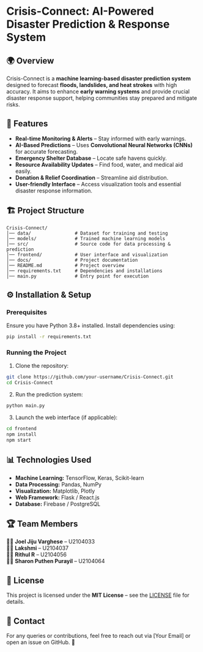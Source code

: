 # Crisis-Connect: AI-Powered Disaster Prediction & Response System

## 🌍 Overview
Crisis-Connect is a **machine learning-based disaster prediction system** designed to forecast **floods, landslides, and heat strokes** with high accuracy. It aims to enhance **early warning systems** and provide crucial disaster response support, helping communities stay prepared and mitigate risks.

## 🚀 Features
- **Real-time Monitoring & Alerts** – Stay informed with early warnings.
- **AI-Based Predictions** – Uses **Convolutional Neural Networks (CNNs)** for accurate forecasting.
- **Emergency Shelter Database** – Locate safe havens quickly.
- **Resource Availability Updates** – Find food, water, and medical aid easily.
- **Donation & Relief Coordination** – Streamline aid distribution.
- **User-friendly Interface** – Access visualization tools and essential disaster response information.

## 🏗️ Project Structure
```
Crisis-Connect/
│── data/                # Dataset for training and testing
│── models/              # Trained machine learning models
│── src/                 # Source code for data processing & prediction
│── frontend/            # User interface and visualization
│── docs/                # Project documentation
│── README.md            # Project overview
│── requirements.txt     # Dependencies and installations
│── main.py              # Entry point for execution
```

## ⚙️ Installation & Setup
### Prerequisites
Ensure you have Python 3.8+ installed. Install dependencies using:
```sh
pip install -r requirements.txt
```

### Running the Project
1. Clone the repository:
```sh
git clone https://github.com/your-username/Crisis-Connect.git
cd Crisis-Connect
```
2. Run the prediction system:
```sh
python main.py
```
3. Launch the web interface (if applicable):
```sh
cd frontend
npm install
npm start
```

## 📊 Technologies Used
- **Machine Learning:** TensorFlow, Keras, Scikit-learn
- **Data Processing:** Pandas, NumPy
- **Visualization:** Matplotlib, Plotly
- **Web Framework:** Flask / React.js
- **Database:** Firebase / PostgreSQL

## 🏆 Team Members
👨‍💻 **Joel Jiju Varghese** – U2104033  
👩‍💻 **Lakshmi** – U2104037  
👨‍💻 **Rithul R** – U2104056  
👩‍💻 **Sharon Puthen Purayil** – U2104064  

## 📜 License
This project is licensed under the **MIT License** – see the [LICENSE](LICENSE) file for details.

## 📢 Contact
For any queries or contributions, feel free to reach out via [Your Email] or open an issue on GitHub. 🚀

